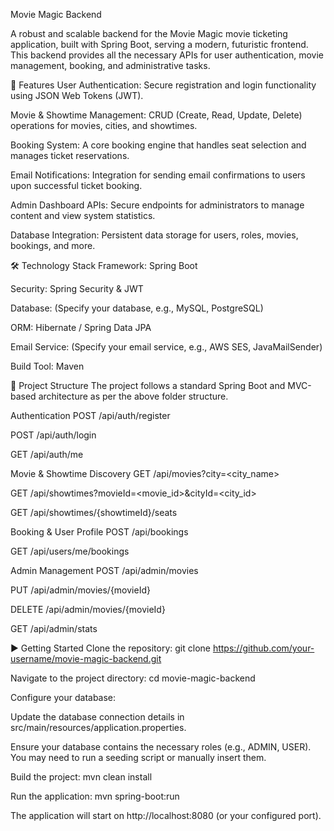 Movie Magic Backend

A robust and scalable backend for the Movie Magic movie ticketing application, built with Spring Boot, serving a modern, futuristic frontend. This backend provides all the necessary APIs for user authentication, movie management, booking, and administrative tasks.

🚀 Features
User Authentication: Secure registration and login functionality using JSON Web Tokens (JWT).

Movie & Showtime Management: CRUD (Create, Read, Update, Delete) operations for movies, cities, and showtimes.

Booking System: A core booking engine that handles seat selection and manages ticket reservations.

Email Notifications: Integration for sending email confirmations to users upon successful ticket booking.

Admin Dashboard APIs: Secure endpoints for administrators to manage content and view system statistics.

Database Integration: Persistent data storage for users, roles, movies, bookings, and more.

🛠️ Technology Stack
Framework: Spring Boot

Security: Spring Security & JWT

Database: (Specify your database, e.g., MySQL, PostgreSQL)

ORM: Hibernate / Spring Data JPA

Email Service: (Specify your email service, e.g., AWS SES, JavaMailSender)

Build Tool: Maven

📂 Project Structure
The project follows a standard Spring Boot and MVC-based architecture as per the above folder structure.
        

Authentication
POST /api/auth/register

POST /api/auth/login

GET /api/auth/me

Movie & Showtime Discovery
GET /api/movies?city=<city_name>

GET /api/showtimes?movieId=<movie_id>&cityId=<city_id>

GET /api/showtimes/{showtimeId}/seats

Booking & User Profile
POST /api/bookings

GET /api/users/me/bookings

Admin Management
POST /api/admin/movies

PUT /api/admin/movies/{movieId}

DELETE /api/admin/movies/{movieId}

GET /api/admin/stats

▶️ Getting Started
Clone the repository:
git clone https://github.com/your-username/movie-magic-backend.git

Navigate to the project directory:
cd movie-magic-backend

Configure your database:

Update the database connection details in src/main/resources/application.properties.

Ensure your database contains the necessary roles (e.g., ADMIN, USER). You may need to run a seeding script or manually insert them.

Build the project:
mvn clean install

Run the application:
mvn spring-boot:run

The application will start on http://localhost:8080 (or your configured port).
  
 

